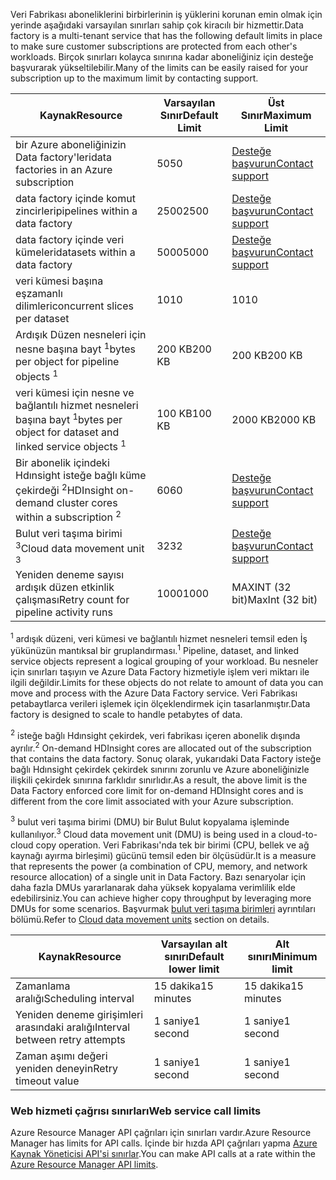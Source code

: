 <span data-ttu-id="506c3-101">Veri Fabrikası aboneliklerini birbirlerinin iş yüklerini korunan emin olmak için yerinde aşağıdaki varsayılan sınırları sahip çok kiracılı bir hizmettir.</span><span class="sxs-lookup"><span data-stu-id="506c3-101">Data factory is a multi-tenant service that has the following default limits in place to make sure customer subscriptions are protected from each other's workloads.</span></span> <span data-ttu-id="506c3-102">Birçok sınırları kolayca sınırına kadar aboneliğiniz için desteğe başvurarak yükseltilebilir.</span><span class="sxs-lookup"><span data-stu-id="506c3-102">Many of the limits can be easily raised for your subscription up to the maximum limit by contacting support.</span></span>

| <span data-ttu-id="506c3-103">**Kaynak**</span><span class="sxs-lookup"><span data-stu-id="506c3-103">**Resource**</span></span> | <span data-ttu-id="506c3-104">**Varsayılan Sınır**</span><span class="sxs-lookup"><span data-stu-id="506c3-104">**Default Limit**</span></span> | <span data-ttu-id="506c3-105">**Üst Sınır**</span><span class="sxs-lookup"><span data-stu-id="506c3-105">**Maximum Limit**</span></span> |
| --- | --- | --- |
| <span data-ttu-id="506c3-106">bir Azure aboneliğinizin Data factory'leri</span><span class="sxs-lookup"><span data-stu-id="506c3-106">data factories in an Azure subscription</span></span> |<span data-ttu-id="506c3-107">50</span><span class="sxs-lookup"><span data-stu-id="506c3-107">50</span></span> |[<span data-ttu-id="506c3-108">Desteğe başvurun</span><span class="sxs-lookup"><span data-stu-id="506c3-108">Contact support</span></span>](https://azure.microsoft.com/blog/2014/06/04/azure-limits-quotas-increase-requests/) |
| <span data-ttu-id="506c3-109">data factory içinde komut zincirleri</span><span class="sxs-lookup"><span data-stu-id="506c3-109">pipelines within a data factory</span></span> |<span data-ttu-id="506c3-110">2500</span><span class="sxs-lookup"><span data-stu-id="506c3-110">2500</span></span> |[<span data-ttu-id="506c3-111">Desteğe başvurun</span><span class="sxs-lookup"><span data-stu-id="506c3-111">Contact support</span></span>](https://azure.microsoft.com/blog/2014/06/04/azure-limits-quotas-increase-requests/) |
| <span data-ttu-id="506c3-112">data factory içinde veri kümeleri</span><span class="sxs-lookup"><span data-stu-id="506c3-112">datasets within a data factory</span></span> |<span data-ttu-id="506c3-113">5000</span><span class="sxs-lookup"><span data-stu-id="506c3-113">5000</span></span> |[<span data-ttu-id="506c3-114">Desteğe başvurun</span><span class="sxs-lookup"><span data-stu-id="506c3-114">Contact support</span></span>](https://azure.microsoft.com/blog/2014/06/04/azure-limits-quotas-increase-requests/) |
| <span data-ttu-id="506c3-115">veri kümesi başına eşzamanlı dilimleri</span><span class="sxs-lookup"><span data-stu-id="506c3-115">concurrent slices per dataset</span></span> |<span data-ttu-id="506c3-116">10</span><span class="sxs-lookup"><span data-stu-id="506c3-116">10</span></span> |<span data-ttu-id="506c3-117">10</span><span class="sxs-lookup"><span data-stu-id="506c3-117">10</span></span> |
| <span data-ttu-id="506c3-118">Ardışık Düzen nesneleri için nesne başına bayt <sup>1</sup></span><span class="sxs-lookup"><span data-stu-id="506c3-118">bytes per object for pipeline objects <sup>1</sup></span></span> |<span data-ttu-id="506c3-119">200 KB</span><span class="sxs-lookup"><span data-stu-id="506c3-119">200 KB</span></span> |<span data-ttu-id="506c3-120">200 KB</span><span class="sxs-lookup"><span data-stu-id="506c3-120">200 KB</span></span> |
| <span data-ttu-id="506c3-121">veri kümesi için nesne ve bağlantılı hizmet nesneleri başına bayt <sup>1</sup></span><span class="sxs-lookup"><span data-stu-id="506c3-121">bytes per object for dataset and linked service objects <sup>1</sup></span></span> |<span data-ttu-id="506c3-122">100 KB</span><span class="sxs-lookup"><span data-stu-id="506c3-122">100 KB</span></span> |<span data-ttu-id="506c3-123">2000 KB</span><span class="sxs-lookup"><span data-stu-id="506c3-123">2000 KB</span></span> |
| <span data-ttu-id="506c3-124">Bir abonelik içindeki Hdınsight isteğe bağlı küme çekirdeği <sup>2</sup></span><span class="sxs-lookup"><span data-stu-id="506c3-124">HDInsight on-demand cluster cores within a subscription <sup>2</sup></span></span> |<span data-ttu-id="506c3-125">60</span><span class="sxs-lookup"><span data-stu-id="506c3-125">60</span></span> |[<span data-ttu-id="506c3-126">Desteğe başvurun</span><span class="sxs-lookup"><span data-stu-id="506c3-126">Contact support</span></span>](https://azure.microsoft.com/blog/2014/06/04/azure-limits-quotas-increase-requests/) |
| <span data-ttu-id="506c3-127">Bulut veri taşıma birimi <sup>3</sup></span><span class="sxs-lookup"><span data-stu-id="506c3-127">Cloud data movement unit <sup>3</sup></span></span> |<span data-ttu-id="506c3-128">32</span><span class="sxs-lookup"><span data-stu-id="506c3-128">32</span></span> |[<span data-ttu-id="506c3-129">Desteğe başvurun</span><span class="sxs-lookup"><span data-stu-id="506c3-129">Contact support</span></span>](https://azure.microsoft.com/blog/2014/06/04/azure-limits-quotas-increase-requests/) |
| <span data-ttu-id="506c3-130">Yeniden deneme sayısı ardışık düzen etkinlik çalışması</span><span class="sxs-lookup"><span data-stu-id="506c3-130">Retry count for pipeline activity runs</span></span> |<span data-ttu-id="506c3-131">1000</span><span class="sxs-lookup"><span data-stu-id="506c3-131">1000</span></span> |<span data-ttu-id="506c3-132">MAXINT (32 bit)</span><span class="sxs-lookup"><span data-stu-id="506c3-132">MaxInt (32 bit)</span></span> |

<span data-ttu-id="506c3-133"><sup>1</sup> ardışık düzeni, veri kümesi ve bağlantılı hizmet nesneleri temsil eden İş yükünüzün mantıksal bir gruplandırması.</span><span class="sxs-lookup"><span data-stu-id="506c3-133"><sup>1</sup> Pipeline, dataset, and linked service objects represent a logical grouping of your workload.</span></span> <span data-ttu-id="506c3-134">Bu nesneler için sınırları taşıyın ve Azure Data Factory hizmetiyle işlem veri miktarı ile ilgili değildir.</span><span class="sxs-lookup"><span data-stu-id="506c3-134">Limits for these objects do not relate to amount of data you can move and process with the Azure Data Factory service.</span></span> <span data-ttu-id="506c3-135">Veri Fabrikası petabaytlarca verileri işlemek için ölçeklendirmek için tasarlanmıştır.</span><span class="sxs-lookup"><span data-stu-id="506c3-135">Data factory is designed to scale to handle petabytes of data.</span></span>

<span data-ttu-id="506c3-136"><sup>2</sup> isteğe bağlı Hdınsight çekirdek, veri fabrikası içeren abonelik dışında ayrılır.</span><span class="sxs-lookup"><span data-stu-id="506c3-136"><sup>2</sup> On-demand HDInsight cores are allocated out of the subscription that contains the data factory.</span></span> <span data-ttu-id="506c3-137">Sonuç olarak, yukarıdaki Data Factory isteğe bağlı Hdınsight çekirdek çekirdek sınırını zorunlu ve Azure aboneliğinizle ilişkili çekirdek sınırına farklıdır sınırlıdır.</span><span class="sxs-lookup"><span data-stu-id="506c3-137">As a result, the above limit is the Data Factory enforced core limit for on-demand HDInsight cores and is different from the core limit associated with your Azure subscription.</span></span>

<span data-ttu-id="506c3-138"><sup>3</sup> bulut veri taşıma birimi (DMU) bir Bulut Bulut kopyalama işleminde kullanılıyor.</span><span class="sxs-lookup"><span data-stu-id="506c3-138"><sup>3</sup> Cloud data movement unit (DMU) is being used in a cloud-to-cloud copy operation.</span></span> <span data-ttu-id="506c3-139">Veri Fabrikası'nda tek bir birimi (CPU, bellek ve ağ kaynağı ayırma birleşimi) gücünü temsil eden bir ölçüsüdür.</span><span class="sxs-lookup"><span data-stu-id="506c3-139">It is a measure that represents the power (a combination of CPU, memory, and network resource allocation) of a single unit in Data Factory.</span></span> <span data-ttu-id="506c3-140">Bazı senaryolar için daha fazla DMUs yararlanarak daha yüksek kopyalama verimlilik elde edebilirsiniz.</span><span class="sxs-lookup"><span data-stu-id="506c3-140">You can achieve higher copy throughput by leveraging more DMUs for some scenarios.</span></span> <span data-ttu-id="506c3-141">Başvurmak [bulut veri taşıma birimleri](../articles/data-factory/data-factory-copy-activity-performance.md#cloud-data-movement-units) ayrıntıları bölümü.</span><span class="sxs-lookup"><span data-stu-id="506c3-141">Refer to [Cloud data movement units](../articles/data-factory/data-factory-copy-activity-performance.md#cloud-data-movement-units) section on details.</span></span>

| <span data-ttu-id="506c3-142">**Kaynak**</span><span class="sxs-lookup"><span data-stu-id="506c3-142">**Resource**</span></span> | <span data-ttu-id="506c3-143">**Varsayılan alt sınırı**</span><span class="sxs-lookup"><span data-stu-id="506c3-143">**Default lower limit**</span></span> | <span data-ttu-id="506c3-144">**Alt sınırı**</span><span class="sxs-lookup"><span data-stu-id="506c3-144">**Minimum limit**</span></span> |
| --- | --- | --- |
| <span data-ttu-id="506c3-145">Zamanlama aralığı</span><span class="sxs-lookup"><span data-stu-id="506c3-145">Scheduling interval</span></span> |<span data-ttu-id="506c3-146">15 dakika</span><span class="sxs-lookup"><span data-stu-id="506c3-146">15 minutes</span></span> |<span data-ttu-id="506c3-147">15 dakika</span><span class="sxs-lookup"><span data-stu-id="506c3-147">15 minutes</span></span> |
| <span data-ttu-id="506c3-148">Yeniden deneme girişimleri arasındaki aralığı</span><span class="sxs-lookup"><span data-stu-id="506c3-148">Interval between retry attempts</span></span> |<span data-ttu-id="506c3-149">1 saniye</span><span class="sxs-lookup"><span data-stu-id="506c3-149">1 second</span></span> |<span data-ttu-id="506c3-150">1 saniye</span><span class="sxs-lookup"><span data-stu-id="506c3-150">1 second</span></span> |
| <span data-ttu-id="506c3-151">Zaman aşımı değeri yeniden deneyin</span><span class="sxs-lookup"><span data-stu-id="506c3-151">Retry timeout value</span></span> |<span data-ttu-id="506c3-152">1 saniye</span><span class="sxs-lookup"><span data-stu-id="506c3-152">1 second</span></span> |<span data-ttu-id="506c3-153">1 saniye</span><span class="sxs-lookup"><span data-stu-id="506c3-153">1 second</span></span> |

### <a name="web-service-call-limits"></a><span data-ttu-id="506c3-154">Web hizmeti çağrısı sınırları</span><span class="sxs-lookup"><span data-stu-id="506c3-154">Web service call limits</span></span>
<span data-ttu-id="506c3-155">Azure Resource Manager API çağrıları için sınırları vardır.</span><span class="sxs-lookup"><span data-stu-id="506c3-155">Azure Resource Manager has limits for API calls.</span></span> <span data-ttu-id="506c3-156">İçinde bir hızda API çağrıları yapma [Azure Kaynak Yöneticisi API'si sınırlar](../articles/azure-subscription-service-limits.md#resource-group-limits).</span><span class="sxs-lookup"><span data-stu-id="506c3-156">You can make API calls at a rate within the [Azure Resource Manager API limits](../articles/azure-subscription-service-limits.md#resource-group-limits).</span></span>
